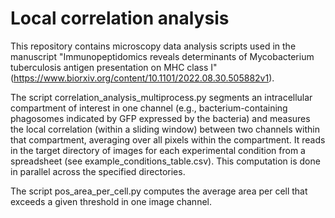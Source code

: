 # Local correlation analysis
This repository contains microscopy data analysis scripts used in the manuscript "Immunopeptidomics reveals determinants of Mycobacterium tuberculosis antigen presentation on MHC class I" (https://www.biorxiv.org/content/10.1101/2022.08.30.505882v1).

The script correlation_analysis_multiprocess.py segments an intracellular compartment of interest in one channel (e.g., bacterium-containing phagosomes indicated by GFP expressed by the bacteria) and measures the local correlation (within a sliding window) between two channels within that compartment, averaging over all pixels within the compartment. It reads in the target directory of images for each experimental condition from a spreadsheet (see example_conditions_table.csv). This computation is done in parallel across the specified directories.

The script pos_area_per_cell.py computes the average area per cell that exceeds a given threshold in one image channel.
